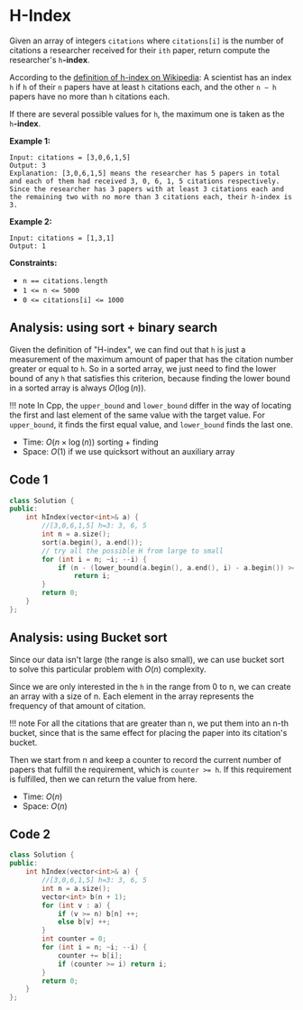 # H-Index

Given an array of integers `citations` where `citations[i]` is the number of citations a researcher received for their `ith` paper, return compute the researcher's `h`**-index**.

According to the [definition of h-index on Wikipedia](https://en.wikipedia.org/wiki/H-index): A scientist has an index `h` if `h` of their `n` papers have at least `h` citations each, and the other `n − h` papers have no more than `h` citations each.

If there are several possible values for `h`, the maximum one is taken as the `h`**-index**.

 

**Example 1:**

```
Input: citations = [3,0,6,1,5]
Output: 3
Explanation: [3,0,6,1,5] means the researcher has 5 papers in total and each of them had received 3, 0, 6, 1, 5 citations respectively.
Since the researcher has 3 papers with at least 3 citations each and the remaining two with no more than 3 citations each, their h-index is 3.
```

**Example 2:**

```
Input: citations = [1,3,1]
Output: 1
```

 

**Constraints:**

- `n == citations.length`
- `1 <= n <= 5000`
- `0 <= citations[i] <= 1000`

## Analysis: using sort + binary search

Given the definition of "H-index", we can find out that `h` is just a measurement of the maximum amount of paper that has the citation number greater or equal to `h`. So in a sorted array, we just need to find the lower bound of any `h` that satisfies this criterion, because finding the lower bound in a sorted array is always $O(\log(n))$.

!!! note
    In Cpp, the `upper_bound` and `lower_bound` differ in the way of locating the first and last element of the same value with the target value. For `upper_bound`, it finds the first equal value, and `lower_bound` finds the last one.

* Time: $O(n \times \log(n))$ sorting + finding
* Space: $O(1)$ if we use quicksort without an auxiliary array

## Code 1

```c++
class Solution {
public:
    int hIndex(vector<int>& a) {
        //[3,0,6,1,5] h=3: 3, 6, 5
        int n = a.size();
        sort(a.begin(), a.end());
      	// try all the possible H from large to small
        for (int i = n; ~i; --i) {
            if (n - (lower_bound(a.begin(), a.end(), i) - a.begin()) >= i)
                return i;
        }
        return 0;
    }
};
```

## Analysis: using Bucket sort

Since our data isn't large (the range is also small), we can use bucket sort to solve this particular problem with $O(n)$ complexity.

Since we are only interested in the `h` in the range from 0 to n, we can create an array with a size of n. Each element in the array represents the frequency of that amount of citation.

!!! note
    For all the citations that are greater than n, we put them into an n-th bucket, since that is the same effect for placing the paper into its citation's bucket.

Then we start from n and keep a counter to record the current number of papers
that fulfill the requirement, which is `counter >= h`. If this requirement is
fulfilled, then we can return the value from here.

* Time: $O(n)$
* Space: $O(n)$

## Code 2

```c++
class Solution {
public:
    int hIndex(vector<int>& a) {
        //[3,0,6,1,5] h=3: 3, 6, 5
        int n = a.size();
        vector<int> b(n + 1);
        for (int v : a) {
            if (v >= n) b[n] ++;
            else b[v] ++;
        }
        int counter = 0;
        for (int i = n; ~i; --i) {
            counter += b[i];
            if (counter >= i) return i;
        }
        return 0;      
    }
};
```



